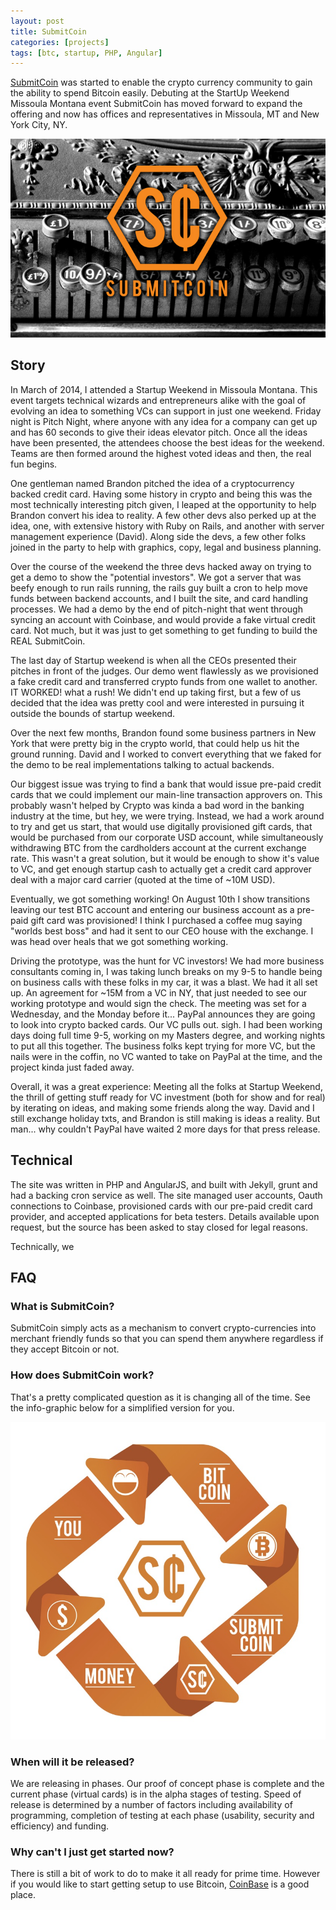 ```yaml
---
layout: post
title: SubmitCoin
categories: [projects]
tags: [btc, startup, PHP, Angular]
---
```

[SubmitCoin](http://submitcoin.com) was started to enable the crypto currency community to gain the ability to spend Bitcoin easily.  Debuting at the StartUp Weekend Missoula Montana event SubmitCoin has moved forward to expand the offering and now has offices and representatives in Missoula, MT and New York City, NY.

<p class="text-center">
  <img src="/blog/2014/submitcoin.jpg" alt="SubmitCoin" title="SubmitCoin" />
</p>

<!--more-->

## Story

In March of 2014, I attended a Startup Weekend in Missoula Montana.  This event targets technical wizards and entrepreneurs alike with the goal of evolving an idea to something VCs can support in just one weekend.  Friday night is Pitch Night, where anyone with any idea for a company can get up and has 60 seconds to give their ideas elevator pitch.  Once all the ideas have been presented, the attendees choose the best ideas for the weekend.  Teams are then formed around the highest voted ideas and then, the real fun begins.

One gentleman named Brandon pitched the idea of a cryptocurrency backed credit card.  Having some history in crypto and being this was the most technically interesting pitch given, I leaped at the opportunity to help Brandon convert his idea to reality.  A few other devs also perked up at the idea, one, with extensive history with Ruby on Rails, and another with server management experience (David).  Along side the devs, a few other folks joined in the party to help with graphics, copy, legal and business planning.

Over the course of the weekend the three devs hacked away on trying to get a demo to show the "potential investors".  We got a server that was beefy enough to run rails running, the rails guy built a cron to help move funds between backend accounts, and I built the site, and card handling processes.  We had a demo by the end of pitch-night that went through syncing an account with Coinbase, and would provide a fake virtual credit card.  Not much, but it was just to get something to get funding to build the REAL SubmitCoin.

The last day of Startup weekend is when all the CEOs presented their pitches in front of the judges.  Our demo went flawlessly as we provisioned a fake credit card and transferred crypto funds from one wallet to another.  IT WORKED! what a rush! We didn't end up taking first, but a few of us decided that the idea was pretty cool and were interested in pursuing it outside the bounds of startup weekend.

Over the next few months, Brandon found some business partners in New York that were pretty big in the crypto world, that could help us hit the ground running.  David and I worked to convert everything that we faked for the demo to be real implementations talking to actual backends.

Our biggest issue was trying to find a bank that would issue pre-paid credit cards that we could implement our main-line transaction approvers on.  This probably wasn't helped by Crypto was kinda a bad word in the banking industry at the time, but hey, we were trying.  Instead, we had a work around to try and get us start, that would use digitally provisioned gift cards, that would be purchased from our corporate USD account, while simultaneously withdrawing BTC from the cardholders account at the current exchange rate.  This wasn't a great solution, but it would be enough to show it's value to VC, and get enough startup cash to actually get a credit card approver deal with a major card carrier (quoted at the time of ~10M USD).

Eventually, we got something working! On August 10th I show transitions leaving our test BTC account and entering our business account as a pre-paid gift card was provisioned!  I think I purchased a coffee mug saying "worlds best boss" and had it sent to our CEO house with the exchange.  I was head over heals that we got something working.

Driving the prototype, was the hunt for VC investors!  We had more business consultants coming in, I was taking lunch breaks on my 9-5 to handle being on business calls with these folks in my car, it was a blast.  We had it all set up.  An agreement for ~15M from a VC in NY, that just needed to see our working prototype and would sign the check.  The meeting was set for a Wednesday, and the Monday before it... PayPal announces they are going to look into crypto backed cards.  Our VC pulls out.  sigh.  I had been working days doing full time 9-5, working on my Masters degree, and working nights to put all this together.  The business folks kept trying for more VC, but the nails were in the coffin, no VC wanted to take on PayPal at the time, and the project kinda just faded away.

Overall, it was a great experience: Meeting all the folks at Startup Weekend, the thrill of getting stuff ready for VC investment (both for show and for real) by iterating on ideas, and making some friends along the way.  David and I still exchange holiday txts, and Brandon is still making is ideas a reality.  But man... why couldn't PayPal have waited 2 more days for that press release.


## Technical

The site was written in PHP and AngularJS, and built with Jekyll, grunt and had a backing cron service as well. The site managed user accounts, Oauth connections to Coinbase, provisioned cards with our pre-paid credit card provider, and accepted applications for beta testers.  Details available upon request, but the source has been asked to stay closed for legal reasons.

Technically, we

## FAQ

### What is SubmitCoin?
SubmitCoin simply acts as a mechanism to convert crypto-currencies into merchant friendly funds so that you can spend them anywhere regardless if they accept Bitcoin or not.

### How does SubmitCoin work?
That's a pretty complicated question as it is changing all of the time. See the info-graphic below for a simplified version for you.

<p class="text-center">
  <a href="/blog/2014/submitcoin-infographic.jpg">
    <img src="/blog/2014/submitcoin-infographic.jpg" alt="How SubmitCoin works" title="How SubmitCoin works"/>
  </a>
</p>

### When will it be released?
We are releasing in phases.  Our proof of concept phase is complete and the current phase (virtual cards) is in the alpha stages of testing.  Speed of release is determined by a number of factors including availability of programming, completion of testing at each phase (usability, security and efficiency) and funding.

### Why can't I just get started now?
There is still a bit of work to do to make it all ready for prime time.  However if you would like to start getting setup to use Bitcoin, [CoinBase](https://coinbase.com/?r=531b83cd2c8a747a6b00027f&utm_campaign=user-referral&src=referral-link) is a good place.
